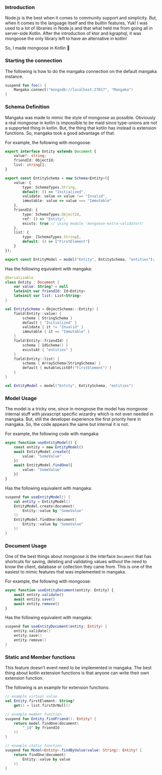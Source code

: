 ### Introduction

Node.js is the best when it comes to community support and
simplicity.
But, when it comes to the language itself and the builtin
features, Yuk!
I was used to a lot of libraries in Node.js and that what
held me from
going all in server-side Kotlin.
After the introduction of ktor and kgraphql, it was mongoose
the only
library left to have an alternative in kotlin!

So, I made mongoose in Kotlin 🤤

### Starting the connection

The following is how to do the mangaka connection on the
default mangaka instance.

```kotlin
suspend fun foo() {
    Mangaka.connect("mongodb://localhost:27017", "Mangaka")
}
```

### Schema Definition

Mangaka was made to mimic the style of mongoose as possible.
Obviously a real mongoose in kotlin is impossible to be maid
since type-unions are not a supported thing in kotlin. But,
the thing that kotlin has instead is extension functions.
So, mangaka took a good advantage of that.

For example, the following with mongoose:

```typescript
export interface Entity extends Document {
    value?: string;
    friendId: ObjectId;
    list: string[];
}

export const EntitySchema = new Schema<Entity>({
    value: {
        type: SchemaTypes.String,
        default: () => "Initialized",
        validate: value => value !== "Invalid",
        immutable: value => value === "Immutable"
    },
    friendId: {
        type: SchemaTypes.ObjectId,
        ref: () => "Entity",
        exists: true // using module 'mongoose-extra-validators'
    },
    list: {
        type: [SchemaTypes.String],
        default: () => ["FirstElement"]
    }
});

export const EntityModel = model("Entity", EntitySchema, "entities");
```

Has the following equivalent with mangaka:

```kotlin
@Serializable
class Entity : Document {
    var value: String? = null
    lateinit var friendId: Id<Entity>
    lateinit var list: List<String>
}

val EntitySchema = ObjectSchema(::Entity) {
    field(Entity::value) {
        schema { StringSchema }
        default { "Initialized" }
        validate { it != "Invalid" }
        immutable { it == "Immutable" }
    }
    field(Entity::friendId) {
        schema { IdSchema() }
        existsAt { "entities" }
    }
    field(Entity::list) {
        schema { ArraySchema(StringSchema) }
        default { mutableListOf("FirstElement") }
    }
}

val EntityModel = model("Entity", EntitySchema, "entities")
```

### Model Usage

The model is a tricky one, since in mongoose the model has
mongoose internal stuff with javascript specific wizardry
which is not even needed in mangaka. But, still the
developer experience the first priority here in mangaka.
So, the code appears the same but internal it is not.

For example, the following code with mangaka:

```typescript
async function useEntityModel() {
    const entity = new EntityModel()
    await EntityModel.create({
        value: "SomeValue"
    })
    await EntityModel.findOne({
        value: "SomeValue"
    })
}
```

Has the following equivalent with mangaka:

```kotlin
suspend fun useEntityModel() {
    val entity = EntityModel()
    EntityModel.create(document(
        Entity::value by "SomeValue"
    ))
    EntityModel.findOne(document(
        Entity::value by "SomeValue"
    ))
}
```

### Document Usage

One of the best things about mongoose is the interface
`Document` that has shortcuts for saving, deleting and
validating values without the need to know the client,
database or collection they came from.
This is one of the easiest to mimic features that was
implemented in mangaka.

For example, the following with mongoose:

```typescript
async function useEntityDocument(entity: Entity) {
    await entity.validate()
    await entity.save()
    await entity.remove()
}
```

Has the following equivalent with mangaka:

```kotlin
suspend fun useEntityDocument(entity: Entity) {
    entity.validate()
    entity.save()
    entity.remove()
}
```

### Static and Member functions

This feature doesn't event need to be implemented in
mangaka.
The best thing about kotlin extension functions is that
anyone can write their own extension function.

The following is an example for extension functions:

```kotlin
// example virtual value
val Entity.firstElement: String?
    get() = list.firstOrNull()

// example member function
suspend fun Entity.findFriend(): Entity? {
    return model.findOne(document(
        "_id" by friendId
    ))
}

// example static function
suspend fun Model<Entity>.findByValue(value: String): Entity? {
    return findOne(document(
        Entity::value by value
    ))
}
```
